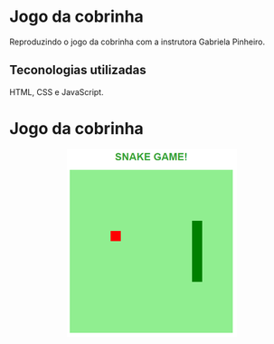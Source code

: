 # Jogo da cobrinha
Reproduzindo o jogo da cobrinha com a instrutora Gabriela Pinheiro.

## Teconologias utilizadas 
 HTML, CSS e JavaScript.

<h1>Jogo da cobrinha</h1>
<p align="center">
    <img src=".github/snakeGame.png" width=300>
</P>
